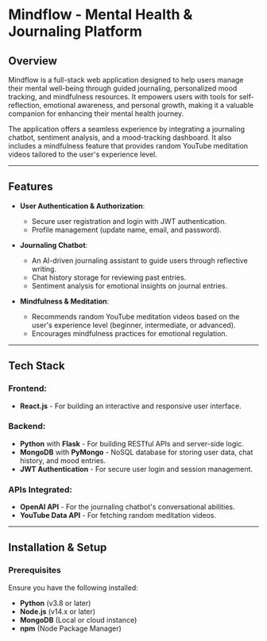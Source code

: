 # **Mindflow - Mental Health & Journaling Platform**

## **Overview**

Mindflow is a full-stack web application designed to help users manage their mental well-being through guided journaling, personalized mood tracking, and mindfulness resources. It empowers users with tools for self-reflection, emotional awareness, and personal growth, making it a valuable companion for enhancing their mental health journey.

The application offers a seamless experience by integrating a journaling chatbot, sentiment analysis, and a mood-tracking dashboard. It also includes a mindfulness feature that provides random YouTube meditation videos tailored to the user's experience level.

---

## **Features**

- **User Authentication & Authorization**:
  - Secure user registration and login with JWT authentication.
  - Profile management (update name, email, and password).

- **Journaling Chatbot**:
  - An AI-driven journaling assistant to guide users through reflective writing.
  - Chat history storage for reviewing past entries.
  - Sentiment analysis for emotional insights on journal entries.

- **Mindfulness & Meditation**:
  - Recommends random YouTube meditation videos based on the user's experience level (beginner, intermediate, or advanced).
  - Encourages mindfulness practices for emotional regulation.

---

## **Tech Stack**

### **Frontend:**
- **React.js** - For building an interactive and responsive user interface.

### **Backend:**
- **Python** with **Flask** - For building RESTful APIs and server-side logic.
- **MongoDB** with **PyMongo** - NoSQL database for storing user data, chat history, and mood entries.
- **JWT Authentication** - For secure user login and session management.

### **APIs Integrated:**
- **OpenAI API** - For the journaling chatbot's conversational abilities.
- **YouTube Data API** - For fetching random meditation videos.

---

## **Installation & Setup**

### **Prerequisites**
Ensure you have the following installed:
- **Python** (v3.8 or later)
- **Node.js** (v14.x or later)
- **MongoDB** (Local or cloud instance)
- **npm** (Node Package Manager)
